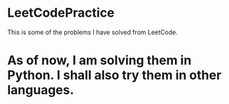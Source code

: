 # LeetCodePractice

This is some of the problems I have solved from LeetCode.

# As of now, I am solving them in Python. I shall also try them in other languages.
